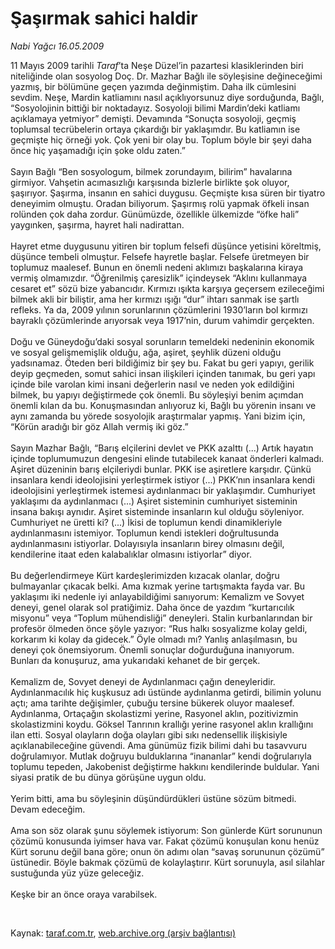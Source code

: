 # Şaşırmak sahici haldir

*Nabi Yağcı 16.05.2009*

<div class="taraf_structure_2col_1zq">
<div class="margen_n">



 <p>11 Mayıs 2009 tarihli <i>Taraf</i>’ta Neşe Düzel’in pazartesi klasiklerinden biri niteliğinde olan sosyolog Doç. Dr. Mazhar Bağlı ile söyleşisine değineceğimi yazmış, bir bölümüne geçen yazımda değinmiştim. Daha ilk cümlesini sevdim. Neşe, Mardin katliamını nasıl açıklıyorsunuz diye sorduğunda, Bağlı, “Sosyolojinin bittiği bir noktadayız. Sosyoloji bilimi Mardin’deki katliamı açıklamaya yetmiyor” demişti. Devamında “Sonuçta sosyoloji, geçmiş toplumsal tecrübelerin ortaya çıkardığı bir yaklaşımdır. Bu katliamın ise geçmişte hiç örneği yok. Çok yeni bir olay bu. Toplum böyle bir şeyi daha önce hiç yaşamadığı için şoke oldu zaten.” <br/><br/>Sayın Bağlı “Ben sosyologum, bilmek zorundayım, bilirim” havalarına girmiyor. Vahşetin acımasızlığı karşısında bizlerle birlikte şok oluyor, şaşırıyor. Şaşırma, insanın en sahici duygusu. Geçmişte kısa süren bir tiyatro deneyimim olmuştu. Oradan biliyorum. Şaşırmış rolü yapmak öfkeli insan rolünden çok daha zordur. Günümüzde, özellikle ülkemizde “öfke hali” yaygınken, şaşırma, hayret hali nadirattan. <br/><br/>Hayret etme duygusunu yitiren bir toplum felsefi düşünce yetisini köreltmiş, düşünce tembeli olmuştur. Felsefe hayretle başlar. Felsefe üretmeyen bir toplumuz maalesef. Bunun en önemli nedeni aklımızı başkalarına kiraya vermiş olmamızdır. “Öğrenilmiş çaresizlik” içindeysek “Aklını kullanmaya cesaret et” sözü bize yabancıdır. Kırmızı ışıkta karşıya geçersem ezileceğimi bilmek akli bir biliştir, ama her kırmızı ışığı “dur” ihtarı sanmak ise şartlı refleks. Ya da, 2009 yılının sorunlarının çözümlerini 1930’ların bol kırmızı bayraklı çözümlerinde arıyorsak veya 1917’nin, durum vahimdir gerçekten. <br/><br/>Doğu ve Güneydoğu’daki sosyal sorunların temeldeki nedeninin ekonomik ve sosyal gelişmemişlik olduğu, ağa, aşiret, şeyhlik düzeni olduğu yadsınamaz. Öteden beri bildiğimiz bir şey bu. Fakat bu geri yapıyı, gerilik deyip geçmeden, somut sahici insan ilişkileri içinden tanımak, bu geri yapı içinde bile varolan kimi insani değerlerin nasıl ve neden yok edildiğini bilmek, bu yapıyı değiştirmede çok önemli. Bu söyleşiyi benim açımdan önemli kılan da bu. Konuşmasından anlıyoruz ki, Bağlı bu yörenin insanı ve aynı zamanda bu yörede sosyolojik araştırmalar yapmış. Yani bizim için, “Körün aradığı bir göz Allah vermiş iki göz.” <br/><br/>Sayın Mazhar Bağlı, “Barış elçilerini devlet ve PKK azalttı (...) Artık hayatın içinde toplumumuzun dengesini elinde tutabilecek kanaat önderleri kalmadı. Aşiret düzeninin barış elçileriydi bunlar. PKK ise aşiretlere karşıdır. Çünkü insanlara kendi ideolojisini yerleştirmek istiyor (...) PKK’nın insanlara kendi ideolojisini yerleştirmek istemesi aydınlanmacı bir yaklaşımdır. Cumhuriyet yaklaşımı da aydınlanmacı (...) Aşiret sisteminin cumhuriyet sisteminin insana bakışı aynıdır. Aşiret sisteminde insanların kul olduğu söyleniyor. Cumhuriyet ne üretti ki? (...) İkisi de toplumun kendi dinamikleriyle aydınlanmasını istemiyor. Toplumun kendi istekleri doğrultusunda aydınlanmasını istiyorlar. Dolayısıyla insanların birey olmasını değil, kendilerine itaat eden kalabalıklar olmasını istiyorlar” diyor. <br/><br/>Bu değerlendirmeye Kürt kardeşlerimizden kızacak olanlar, doğru bulmayanlar çıkacak belki. Ama kızmak yerine tartışmakta fayda var. Bu yaklaşımı iki nedenle iyi anlayabildiğimi sanıyorum: Kemalizm ve Sovyet deneyi, genel olarak sol pratiğimiz. Daha önce de yazdım “kurtarıcılık misyonu” veya “Toplum mühendisliği” deneyleri. Stalin kurbanlarından bir profesör ölmeden önce şöyle yazıyor: “Rus halkı sosyalizme kolay geldi, korkarım ki kolay da gidecek.” Öyle olmadı mı? Yanlış anlaşılmasın, bu deneyi çok önemsiyorum. Önemli sonuçlar doğurduğuna inanıyorum. Bunları da konuşuruz, ama yukarıdaki kehanet de bir gerçek. <br/><br/>Kemalizm de, Sovyet deneyi de Aydınlanmacı çağın deneyleridir. Aydınlanmacılık hiç kuşkusuz adı üstünde aydınlanma getirdi, bilimin yolunu açtı; ama tarihte değişimler, çubuğu tersine bükerek oluyor maalesef. Aydınlanma, Ortaçağın skolastizmi yerine, Rasyonel aklın, pozitivizmin skolastizmini koydu. Göksel Tanrının krallığı yerine rasyonel aklın krallığını ilan etti. Sosyal olayların doğa olayları gibi sıkı nedensellik ilişkisiyle açıklanabileceğine güvendi. Ama günümüz fizik bilimi dahi bu tasavvuru doğrulamıyor. Mutlak doğruyu bulduklarına “inananlar” kendi doğrularıyla toplumu tepeden, Jakobenist değiştirme hakkını kendilerinde buldular. Yani siyasi pratik de bu dünya görüşüne uygun oldu. <br/><br/>Yerim bitti, ama bu söyleşinin düşündürdükleri üstüne sözüm bitmedi. Devam edeceğim. <br/><br/>Ama son söz olarak şunu söylemek istiyorum: Son günlerde Kürt sorununun çözümü konusunda iyimser hava var. Fakat çözümü konuşulan konu henüz Kürt sorunu değil bana göre; onun ön adımı olan “savaş sorununun çözümü” üstünedir. Böyle bakmak çözümü de kolaylaştırır. Kürt sorunuyla, asıl silahlar sustuğunda yüz yüze geleceğiz. <br/><br/>Keşke bir an önce oraya varabilsek.</p>

<br/>


<div id="taraf_not">
</div>

</div>


</div>

Kaynak: [taraf.com.tr](http://www.taraf.com.tr:80/makale/5542.htm), [web.archive.org (arşiv bağlantısı)](http://web.archive.org/web/20090527133032/http://www.taraf.com.tr:80/makale/5542.htm)
